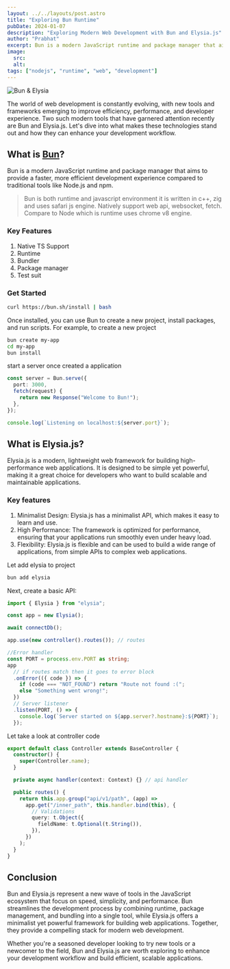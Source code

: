 ```yaml
---
layout: ../../layouts/post.astro
title: "Exploring Bun Runtime"
pubDate: 2024-01-07
description: "Exploring Modern Web Development with Bun and Elysia.js"
author: "Prabhat"
excerpt: Bun is a modern JavaScript runtime and package manager that aims to provide a faster, more efficient development experience compared to traditional tools like Node.js.
image:
  src:
  alt:
tags: ["nodejs", "runtime", "web", "development"]
---
```


![Bun & Elysia](/images/bun_elysia.png "Bun Elysia")

The world of web development is constantly evolving, with new tools and frameworks emerging to improve efficiency, performance, and developer experience. Two such modern tools that have garnered attention recently are Bun and Elysia.js. Let's dive into what makes these technologies stand out and how they can enhance your development workflow.

## What is [Bun](https://bun.sh/)?

Bun is a modern JavaScript runtime and package manager that aims to provide a faster, more efficient development experience compared to traditional tools like Node.js and npm.

> Bun is both runtime and javascript environment it is written in c++, zig and uses safari js engine. Natively support web api, websocket, fetch. Compare to Node which is runtime uses chrome v8 engine.

### Key Features

1. Native TS Support
2. Runtime
3. Bundler
4. Package manager
5. Test suit

### Get Started

```bash
curl https://bun.sh/install | bash
```

Once installed, you can use Bun to create a new project, install packages, and run scripts. For example, to create a new project

```bash
bun create my-app
cd my-app
bun install
```

start a server once created a application

```typescript
const server = Bun.serve({
  port: 3000,
  fetch(request) {
    return new Response("Welcome to Bun!");
  },
});

console.log(`Listening on localhost:${server.port}`);
```

## What is Elysia.js?

Elysia.js is a modern, lightweight web framework for building high-performance web applications. It is designed to be simple yet powerful, making it a great choice for developers who want to build scalable and maintainable applications.

### Key features

1. Minimalist Design: Elysia.js has a minimalist API, which makes it easy to learn and use.
2. High Performance: The framework is optimized for performance, ensuring that your applications run smoothly even under heavy load.
3. Flexibility: Elysia.js is flexible and can be used to build a wide range of applications, from simple APIs to complex web applications.

Let add elysia to project

```bash
bun add elysia
```

Next, create a basic API:

```typescript
import { Elysia } from "elysia";

const app = new Elysia();

await connectDb();

app.use(new controller().routes()); // routes

//Error handler
const PORT = process.env.PORT as string;
app
  // if routes match then it goes to error block
  .onError(({ code }) => {
    if (code === "NOT_FOUND") return "Route not found :(";
    else "Something went wrong!";
  })
  // Server listener
  .listen(PORT, () => {
    console.log(`Server started on ${app.server?.hostname}:${PORT}`);
  });
```

Let take a look at controller code

```typescript
export default class Controller extends BaseController {
  constructor() {
    super(Controller.name);
  }

  private async handler(context: Context) {} // api handler

  public routes() {
    return this.app.group("api/v1/path", (app) =>
      app.get("/inner_path", this.handler.bind(this), {
        // Validations
        query: t.Object({
          fieldName: t.Optional(t.String()),
        }),
      })
    );
  }
}
```

## Conclusion

Bun and Elysia.js represent a new wave of tools in the JavaScript ecosystem that focus on speed, simplicity, and performance. Bun streamlines the development process by combining runtime, package management, and bundling into a single tool, while Elysia.js offers a minimalist yet powerful framework for building web applications. Together, they provide a compelling stack for modern web development.

Whether you're a seasoned developer looking to try new tools or a newcomer to the field, Bun and Elysia.js are worth exploring to enhance your development workflow and build efficient, scalable applications.
